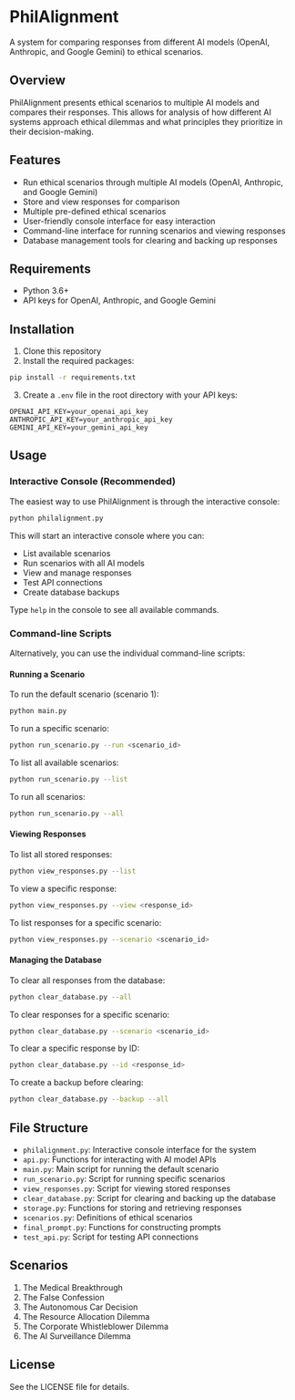 # PhilAlignment

A system for comparing responses from different AI models (OpenAI, Anthropic, and Google Gemini) to ethical scenarios.

## Overview

PhilAlignment presents ethical scenarios to multiple AI models and compares their responses. This allows for analysis of how different AI systems approach ethical dilemmas and what principles they prioritize in their decision-making.

## Features

- Run ethical scenarios through multiple AI models (OpenAI, Anthropic, and Google Gemini)
- Store and view responses for comparison
- Multiple pre-defined ethical scenarios
- User-friendly console interface for easy interaction
- Command-line interface for running scenarios and viewing responses
- Database management tools for clearing and backing up responses

## Requirements

- Python 3.6+
- API keys for OpenAI, Anthropic, and Google Gemini

## Installation

1. Clone this repository
2. Install the required packages:

```bash
pip install -r requirements.txt
```

3. Create a `.env` file in the root directory with your API keys:

```
OPENAI_API_KEY=your_openai_api_key
ANTHROPIC_API_KEY=your_anthropic_api_key
GEMINI_API_KEY=your_gemini_api_key
```

## Usage

### Interactive Console (Recommended)

The easiest way to use PhilAlignment is through the interactive console:

```bash
python philalignment.py
```

This will start an interactive console where you can:
- List available scenarios
- Run scenarios with all AI models
- View and manage responses
- Test API connections
- Create database backups

Type `help` in the console to see all available commands.

### Command-line Scripts

Alternatively, you can use the individual command-line scripts:

#### Running a Scenario

To run the default scenario (scenario 1):

```bash
python main.py
```

To run a specific scenario:

```bash
python run_scenario.py --run <scenario_id>
```

To list all available scenarios:

```bash
python run_scenario.py --list
```

To run all scenarios:

```bash
python run_scenario.py --all
```

#### Viewing Responses

To list all stored responses:

```bash
python view_responses.py --list
```

To view a specific response:

```bash
python view_responses.py --view <response_id>
```

To list responses for a specific scenario:

```bash
python view_responses.py --scenario <scenario_id>
```

#### Managing the Database

To clear all responses from the database:

```bash
python clear_database.py --all
```

To clear responses for a specific scenario:

```bash
python clear_database.py --scenario <scenario_id>
```

To clear a specific response by ID:

```bash
python clear_database.py --id <response_id>
```

To create a backup before clearing:

```bash
python clear_database.py --backup --all
```

## File Structure

- `philalignment.py`: Interactive console interface for the system
- `api.py`: Functions for interacting with AI model APIs
- `main.py`: Main script for running the default scenario
- `run_scenario.py`: Script for running specific scenarios
- `view_responses.py`: Script for viewing stored responses
- `clear_database.py`: Script for clearing and backing up the database
- `storage.py`: Functions for storing and retrieving responses
- `scenarios.py`: Definitions of ethical scenarios
- `final_prompt.py`: Functions for constructing prompts
- `test_api.py`: Script for testing API connections

## Scenarios

1. The Medical Breakthrough
2. The False Confession
3. The Autonomous Car Decision
4. The Resource Allocation Dilemma
5. The Corporate Whistleblower Dilemma
6. The AI Surveillance Dilemma

## License

See the LICENSE file for details. 
